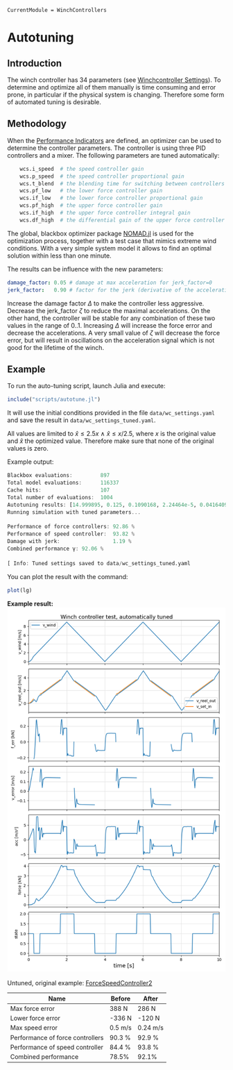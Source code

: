 ```@meta
CurrentModule = WinchControllers
```

# Autotuning

## Introduction
The winch controller has 34 parameters (see [Winchcontroller Settings](@ref)). To determine and optimize all of them manually is time consuming and error prone, in particular if the physical system is changing. Therefore some form of automated tuning is desirable.

## Methodology
When the [Performance Indicators](@ref) are defined, an optimizer can be used to determine the controller parameters. The controller is using three PID controllers and a mixer. The following parameters are tuned automatically:
```julia
    wcs.i_speed  # the speed controller gain
    wcs.p_speed  # the speed controller proportional gain
    wcs.t_blend  # the blending time for switching between controllers
    wcs.pf_low   # the lower force controller gain
    wcs.if_low   # the lower force controller proportional gain
    wcs.pf_high  # the upper force controller gain
    wcs.if_high  # the upper force controller integral gain
    wcs.df_high  # the differential gain of the upper force controller
```
The global, blackbox optimizer package [NOMAD.jl](https://github.com/bbopt/NOMAD.jl) is used for the optimization process, together with a test case that mimics extreme wind conditions.
With a very simple system model it allows to find an optimal solution within less than one minute.

The results can be influence with the new parameters:
```yaml
damage_factor: 0.05 # damage at max acceleration for jerk_factor=0
jerk_factor:   0.90 # factor for the jerk (derivative of the acceleration), 0..1 
```
Increase the damage factor $\Delta$ to make the controller less aggressive. Decrease the jerk_factor $\zeta$ to reduce the 
maximal accelerations. On the other hand, the controller will be stable
for any combination of these two values in the range of 0..1. Increasing $\Delta$ will increase the force error and decrease the accelerations. A very small value of $\zeta$
will decrease the force error, but will result in oscillations on the acceleration signal which is not good for the lifetime of the winch.

## Example
To run the auto-tuning script, launch Julia and execute:
```julia
include("scripts/autotune.jl")
```
It will use the initial conditions provided in the file `data/wc_settings.yaml` and save the result in `data/wc_settings_tuned.yaml`.

All values are limited to $\hat x \le 2.5x~\land~\hat x \le x/2.5$, where $x$ is the original value and $\hat x$ the optimized value. 
Therefore make sure that none of the original values is zero.

Example output:
```julia
Blackbox evaluations:         897
Total model evaluations:      116337
Cache hits:                   107
Total number of evaluations:  1004
Autotuning results: [14.999895, 0.125, 0.1090168, 2.24464e-5, 0.04164095, 3.83195e-5, 0.0271663, 4.0008673e-6]
Running simulation with tuned parameters...

Performance of force controllers: 92.86 %
Performance of speed controller:  93.82 %
Damage with jerk:                 1.19 %
Combined performance γ: 92.06 %

[ Info: Tuned settings saved to data/wc_settings_tuned.yaml
```
You can plot the result with the command:
```julia
plot(lg)
```
**Example result:**
![test_forcespeedcontroller1](assets/test_tuned_winchcontroller.png)

Untuned, original example: [ForceSpeedController2](@ref)

| Name                 | Before  | After |
| -------------------- | ------- | ----- |
| Max force error      |  388 N  | 286 N |
| Lower force error    | -336 N  | -120 N |
| Max speed error      | 0.5 m/s | 0.24 m/s |
| Performance of force controllers | 90.3 % | 92.9 % |
| Performance of speed controller  | 84.4 % | 93.8 % |
| Combined performance | 78.5%   | 92.1% |
